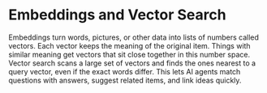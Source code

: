 # Embeddings and Vector Search

Embeddings turn words, pictures, or other data into lists of numbers called vectors. Each vector keeps the meaning of the original item. Things with similar meaning get vectors that sit close together in this number space. Vector search scans a large set of vectors and finds the ones nearest to a query vector, even if the exact words differ. This lets AI agents match questions with answers, suggest related items, and link ideas quickly.